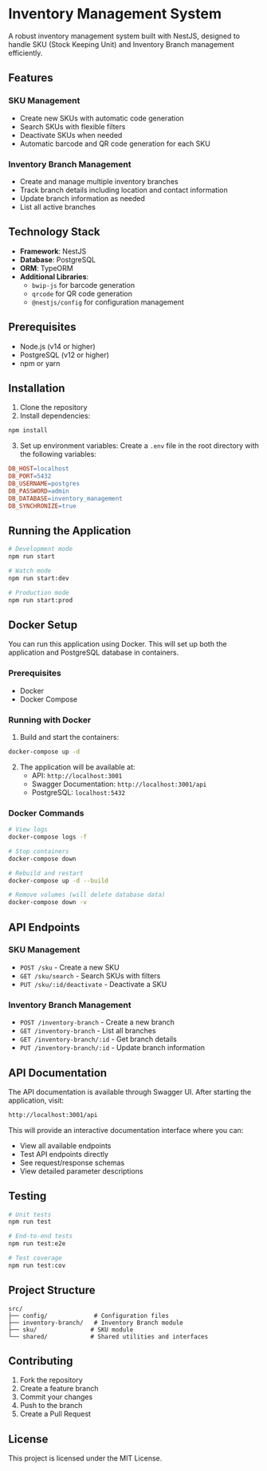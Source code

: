 # Inventory Management System

A robust inventory management system built with NestJS, designed to handle SKU (Stock Keeping Unit) and Inventory Branch management efficiently.

## Features

### SKU Management

- Create new SKUs with automatic code generation
- Search SKUs with flexible filters
- Deactivate SKUs when needed
- Automatic barcode and QR code generation for each SKU

### Inventory Branch Management

- Create and manage multiple inventory branches
- Track branch details including location and contact information
- Update branch information as needed
- List all active branches

## Technology Stack

- **Framework**: NestJS
- **Database**: PostgreSQL
- **ORM**: TypeORM
- **Additional Libraries**:
  - `bwip-js` for barcode generation
  - `qrcode` for QR code generation
  - `@nestjs/config` for configuration management

## Prerequisites

- Node.js (v14 or higher)
- PostgreSQL (v12 or higher)
- npm or yarn

## Installation

1. Clone the repository
2. Install dependencies:

```bash
npm install
```

3. Set up environment variables:
Create a `.env` file in the root directory with the following variables:

```makefile
DB_HOST=localhost
DB_PORT=5432
DB_USERNAME=postgres
DB_PASSWORD=admin
DB_DATABASE=inventory_management
DB_SYNCHRONIZE=true
```

## Running the Application

```bash
# Development mode
npm run start

# Watch mode
npm run start:dev

# Production mode
npm run start:prod
```

## Docker Setup

You can run this application using Docker. This will set up both the application and PostgreSQL database in containers.

### Prerequisites

- Docker
- Docker Compose

### Running with Docker

1. Build and start the containers:

```bash
docker-compose up -d
```

2. The application will be available at:
   - API: `http://localhost:3001`
   - Swagger Documentation: `http://localhost:3001/api`
   - PostgreSQL: `localhost:5432`

### Docker Commands

```bash
# View logs
docker-compose logs -f

# Stop containers
docker-compose down

# Rebuild and restart
docker-compose up -d --build

# Remove volumes (will delete database data)
docker-compose down -v
```

## API Endpoints

### SKU Management

- `POST /sku` - Create a new SKU
- `GET /sku/search` - Search SKUs with filters
- `PUT /sku/:id/deactivate` - Deactivate a SKU

### Inventory Branch Management

- `POST /inventory-branch` - Create a new branch
- `GET /inventory-branch` - List all branches
- `GET /inventory-branch/:id` - Get branch details
- `PUT /inventory-branch/:id` - Update branch information

## API Documentation

The API documentation is available through Swagger UI. After starting the application, visit:

```bash
http://localhost:3001/api
```

This will provide an interactive documentation interface where you can:
- View all available endpoints
- Test API endpoints directly
- See request/response schemas
- View detailed parameter descriptions

## Testing

```bash
# Unit tests
npm run test

# End-to-end tests
npm run test:e2e

# Test coverage
npm run test:cov
```

## Project Structure

```
src/
├── config/             # Configuration files
├── inventory-branch/   # Inventory Branch module
├── sku/               # SKU module
└── shared/            # Shared utilities and interfaces
```

## Contributing

1. Fork the repository
2. Create a feature branch
3. Commit your changes
4. Push to the branch
5. Create a Pull Request

## License

This project is licensed under the MIT License.
